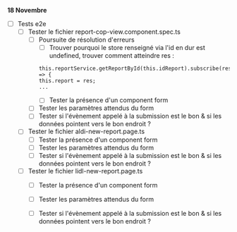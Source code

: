 **18 Novembre** 
- [ ] Tests e2e
    - [ ] Tester le fichier report-cop-view.component.spec.ts
        - [ ] Poursuite de résolution d'erreurs
            - [ ] Trouver pourquoi le store renseigné via l'id en dur est undefined, trouver comment atteindre res :
            ```
            this.reportService.getReportById(this.idReport).subscribe(res => {
			this.report = res;
            ...
            ```
            - [ ] Tester la présence d'un component form
        - [ ] Tester les paramètres attendus du form
        - [ ] Tester si l'évènement appelé à la submission est le bon & si les données pointent vers le bon endroit ?
    - [ ] Tester le fichier aldi-new-report.page.ts
        - [ ] Tester la présence d'un component form
        - [ ] Tester les paramètres attendus du form
        - [ ] Tester si l'évènement appelé à la submission est le bon & si les données pointent vers le bon endroit ?
    - [ ] Tester le fichier lidl-new-report.page.ts
        - [ ] Tester la présence d'un component form
        - [ ] Tester les paramètres attendus du form
        - [ ] Tester si l'évènement appelé à la submission est le bon & si les données pointent vers le bon endroit ?
        